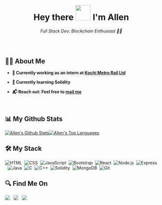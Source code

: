 <h1 align="center">Hey there <img src="https://raw.githubusercontent.com/MartinHeinz/MartinHeinz/master/wave.gif" height="50px"> I'm Allen</h1>
<h6 align="center">Full Stack Dev; Blockchain Enthusiast 👨‍💻</h6><br>

<!-- <a href="#"><img align="right" width="30%" height="auto" src="Assets/Gif.gif" height="30px"/></a> -->
## 🙋‍♂️ About Me

- **🔭 Currently working as an intern at <a href="https://kochimetro.org/">Kochi Metro Rail Ltd</a>**

- **🌱 Currently learning Solidity**

- **📬 Reach out: Feel free to <a href="mailto:allensaji04@gmail.com">mail me</a><br>**


<br/>

## 📊 My Github Stats

  <a href="https://github.com/Allen-Saji/github-readme-stats"><img alt="Allen's Github Stats" src="https://github-readme-stats.vercel.app/api?username=Allen-Saji&show_icons=true&count_private=true&theme=react&hide_border=true&bg_color=0D1117"/></a><a href="https://github.com/Allen-Saji/github-readme-stats"><img alt="Allen's Top Languages" src="https://github-readme-stats.vercel.app/api/top-langs/?username=Allen-Saji&langs_count=8&count_private=true&layout=compact&theme=react&hide_border=true&bg_color=0D1117" /></a>
  <br/>

## 🛠️ My Stack

![HTML](https://img.shields.io/badge/-HTML-05122A?style=flat&logo=HTML5)&nbsp;
![CSS](https://img.shields.io/badge/-CSS-05122A?style=flat&logo=CSS3&logoColor=1572B6)&nbsp;
![JavaScript](https://img.shields.io/badge/-JavaScript-05122A?style=flat&logo=javascript)&nbsp;
![Bootstrap](https://img.shields.io/badge/-Bootstrap-05122A?style=flat&logo=bootstrap&logoColor=563D7C)&nbsp;
![React](https://img.shields.io/badge/-React-05122A?style=flat&logo=react)&nbsp;
![Node.js](https://img.shields.io/badge/-Node.js-05122A?style=flat&logo=node.js)&nbsp;
![Express](https://img.shields.io/badge/-Express-05122A?style=flat&logo=express)&nbsp;
![Java](https://img.shields.io/badge/-Java-05122A?style=flat&logo=java)&nbsp;
![C](https://img.shields.io/badge/-C-05122A?style=flat&logo=C&logoColor=A8B9CC)&nbsp;
![C++](https://img.shields.io/badge/-C++-05122A?style=flat&logo=C%2B%2B&logoColor=00599C)&nbsp;
![Solidity](https://img.shields.io/badge/-Solidity-05122A?style=flat&logo=solidity)&nbsp;
![MongoDB](https://img.shields.io/badge/-MongoDB-05122A?style=flat&logo=mongodb)&nbsp;
![Git](https://img.shields.io/badge/-Git-05122A?style=flat&logo=git)&nbsp;


## 🔍 Find Me On

<p align="left">

<a href="https://www.linkedin.com/in/allen-saji-839932182/"><img src="https://img.shields.io/badge/-allensaji-0077B5?style=flat&logo=Linkedin&logoColor=white"/></a>&nbsp;&nbsp;
<a href="https://twitter.com/AllenSaji12"><img src="https://img.shields.io/badge/@allensaji-1877F2?style=flat&logo=Twitter&logoColor=white"/></a>&nbsp;&nbsp;
<a href="https://www.instagram.com/allen_saji01/"><img src="https://img.shields.io/badge/-@allensaji-E4405F?style=flat&logo=Instagram&logoColor=white"/></a>&nbsp;&nbsp;
</p>
